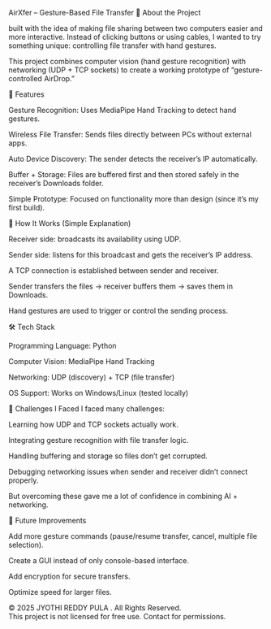 
AirXfer – Gesture-Based File Transfer
🌟 About the Project

built with the idea of making file sharing between two computers easier and more interactive. Instead of clicking buttons or using cables, I wanted to try something unique: controlling file transfer with hand gestures.

This project combines computer vision (hand gesture recognition) with networking (UDP + TCP sockets) to create a working prototype of “gesture-controlled AirDrop.”

🔹 Features

Gesture Recognition: Uses MediaPipe Hand Tracking to detect hand gestures.

Wireless File Transfer: Sends files directly between PCs without external apps.

Auto Device Discovery: The sender detects the receiver’s IP automatically.

Buffer + Storage: Files are buffered first and then stored safely in the receiver’s Downloads folder.

Simple Prototype: Focused on functionality more than design (since it’s my first build).

🔹 How It Works (Simple Explanation)

Receiver side: broadcasts its availability using UDP.

Sender side: listens for this broadcast and gets the receiver’s IP address.

A TCP connection is established between sender and receiver.

Sender transfers the files → receiver buffers them → saves them in Downloads.

Hand gestures are used to trigger or control the sending process.

🛠️ Tech Stack

Programming Language: Python

Computer Vision: MediaPipe Hand Tracking

Networking: UDP (discovery) + TCP (file transfer)

OS Support: Works on Windows/Linux (tested locally)

🔹 Challenges I Faced
 I faced many challenges:

Learning how UDP and TCP sockets actually work.

Integrating gesture recognition with file transfer logic.

Handling buffering and storage so files don’t get corrupted.

Debugging networking issues when sender and receiver didn’t connect properly.

But overcoming these gave me a lot of confidence in combining AI + networking.


🚀 Future Improvements

Add more gesture commands (pause/resume transfer, cancel, multiple file selection).

Create a GUI instead of only console-based interface.

Add encryption for secure transfers.

Optimize speed for larger files.





© 2025 JYOTHI REDDY PULA . All Rights Reserved.  
This project is not licensed for free use. Contact for permissions.
